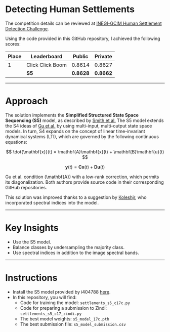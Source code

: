 # Detecting Human Settlements

The competition details can be reviewed at [INEGI-GCIM Human Settlement Detection Challenge](https://zindi.africa/competitions/inegi-gcim-human-settlement-detection-challenge).

Using the code provided in this GitHub repository, I achieved the following scores:

| Place | Leaderboard        | Public   | Private   |
|-------|--------------------|----------|-----------|
| 1     | Click Click Boom   | 0.8614   | 0.8627    |
|       | **S5**             | **0.8628** | **0.8662** |

---

# Approach 

The solution implements the **Simplified Structured State Space Sequencing (S5)** model, as described by [Smith et al.](https://arxiv.org/abs/2208.04933) The S5 model extends the S4 ideas of [Gu et al.](https://arxiv.org/abs/2111.00396) by using multi-input, multi-output state space models. In turn, S4 expands on the concept of linear time-invariant dynamical systems (LTI), which are governed by the following continuous equations:

$$
\dot{\mathbf{x}}(t) = \mathbf{A}\mathbf{x}(t) + \mathbf{B}\mathbf{u}(t)
$$

$$
\mathbf{y}(t) = \mathbf{C}\mathbf{x}(t) + \mathbf{D}\mathbf{u}(t)
$$

Gu et al. condition \(\mathbf{A}\) with a low-rank correction, which permits its diagonalization. Both authors provide source code in their corresponding GitHub repositories.

This solution was improved thanks to a suggestion by [Koleshjr](https://zindi.africa/competitions/inegi-gcim-human-settlement-detection-challenge/discussions/23313), who incorporated spectral indices into the model.

---

# Key Insights

* Use the S5 model.
* Balance classes by undersampling the majority class.
* Use spectral indices in addition to the image spectral bands.

---

# Instructions

* Install the S5 model provided by i404788 [here](https://github.com/i404788/s5-pytorch).
* In this repository, you will find:
  - Code for training the model: `settlements_s5_c17c.py`
  - Code for preparing a submission to Zindi: `settlements_s5_c17_zindi.py`
  - The best model weights: `s5_model_17c.pth`
  - The best submission file: `s5_model_submission.csv`

 


  









